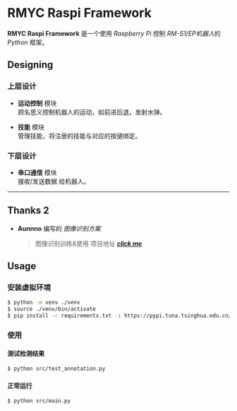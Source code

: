 # RMYC Raspi Framework

**RMYC Raspi Framework** 是一个使用 *Raspberry Pi* 控制 *RM-S1/EP机器人*的 *Python* 框架。

## Designing

### 上层设计

- **运动控制** 模块  
顾名思义控制机器人的运动，如前进后退，发射水弹。

- **技能** 模块  
管理技能，将注册的技能与对应的按键绑定。

### 下层设计

- **串口通信** 模块  
接收/发送数据 给机器人。

---

## Thanks 2

- **Aunnno** 编写的 *图像识别方案*

    > 图像识别训练&使用 项目地址 [***click me***](https://github.com/Aunnno/RMYC-recognition)

## Usage

### 安装虚拟环境

```bash
$ python -m venv ./venv
$ source ./venv/bin/activate
$ pip install -r requirements.txt -i https://pypi.tuna.tsinghua.edu.cn/simple --timeout 200 --trusted-host pypi.org --trusted-host pypi.python.org --trusted-host files.pythonhosted.org
```

### 使用

#### 测试检测结果

```bash
$ python src/test_annotation.py
```

#### 正常运行

```bash
$ python src/main.py
```
